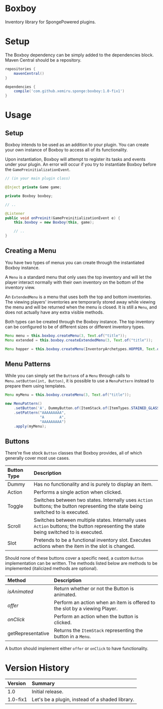 # Boxboy

Inventory library for SpongePowered plugins.

# Setup

The Boxboy dependency can be simply added to the dependencies block. Maven Central should be a repository.

```gradle
repositories {
    mavenCentral()
}

dependencies {
    compile('com.github.xemiru.sponge:boxboy:1.0-fix1')
}
```

# Usage
## Setup

Boxboy intends to be used as an addition to your plugin. You can create your own instance of Boxboy to access all of its functionality.

Upon instantiation, Boxboy will attempt to register its tasks and events under your plugin. An error will occur if you try to instantiate Boxboy before the `GamePreinitializationEvent`.

```java
// (in your main plugin class)

@Inject private Game game;

private Boxboy boxboy;

// ..

@Listener
public void onPreinit(GamePreinitializationEvent e) {
    this.boxboy = new Boxboy(this, game);

    // ..
}
```

## Creating a Menu

You have two types of menus you can create through the instantiated Boxboy instance.

A `Menu` is a standard menu that only uses the top inventory and will let the player interact normally with their own inventory on the bottom of the inventory view.

An `ExtendedMenu` is a menu that uses both the top and bottom inventories. The viewing players' inventories are temporarily stored away while viewing the menu and will be returned when the menu is closed. It is still a `Menu`, and does not actually have any extra visible methods.

Both types can be created through the Boxboy instance. The top inventory can be configured to be of different sizes or different inventory types.

```java
Menu menu = this.boxboy.createMenu(3, Text.of("title"));
Menu extended = this.boxboy.createExtendedMenu(3, Text.of("title"));

Menu hopper = this.boxboy.createMenu(InventoryArchetypes.HOPPER, Text.of("title"));
```

## Menu Patterns

While you can simply set the `Button`s of a `Menu` through calls to `Menu.setButton(int, Button)`, it is possible to use a `MenuPattern` instead to prepare them using templates.

```java
Menu myMenu = this.boxboy.createMenu(3, Text.of("title"));

new MenuPattern()
    .setButton('A', DummyButton.of(ItemStack.of(ItemTypes.STAINED_GLASS_PANE, 1))
    .setPattern("AAAAAAAAA",
                "A       A",
                "AAAAAAAAA")
    .apply(myMenu);
```

## Buttons

There're five stock `Button` classes that Boxboy provides, all of which generally cover most use cases.

|Button Type|Description|
|:--|:--|
|Dummy|Has no functionality and is purely to display an item.|
|Action|Performs a single action when clicked.|
|Toggle|Switches between two states. Internally uses `Action` buttons; the button representing the state being switched to is executed.|
|Scroll|Switches between multiple states. Internally uses `Action` buttons; the button representing the state being switched to is executed.|
|Slot|Pretends to be a functional inventory slot. Executes actions when the item in the slot is changed.|

Should none of these buttons cover a specific need, a custom `Button` implementation can be written. The methods listed below are methods to be implemented (italicized methods are optional).

|Method|Description|
|:--|:--|
|_isAnimated_|Return whether or not the Button is animated.|
|_offer_|Perform an action when an item is offered to the slot by a viewing Player.|
|_onClick_|Perform an action when the button is clicked.|
|getRepresentative|Returns the `ItemStack` representing the button in a `Menu`.|

A button should implement either `offer` or `onClick` to have functionality.

# Version History

|Version|Summary|
|:--|:--|
|1.0|Initial release.|
|1.0-fix1|Let's be a plugin, instead of a shaded library.|
